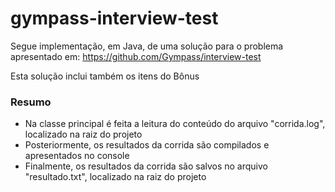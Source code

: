 # gympass-interview-test

Segue implementação, em Java, de uma solução para o problema apresentado em:
https://github.com/Gympass/interview-test

Esta solução inclui também os itens do Bônus

### Resumo

* Na classe principal é feita a leitura do conteúdo do arquivo "corrida.log", localizado na raiz do projeto
* Posteriormente, os resultados da corrida são compilados e apresentados no console
* Finalmente, os resultados da corrida são salvos no arquivo "resultado.txt", localizado na raiz do projeto
